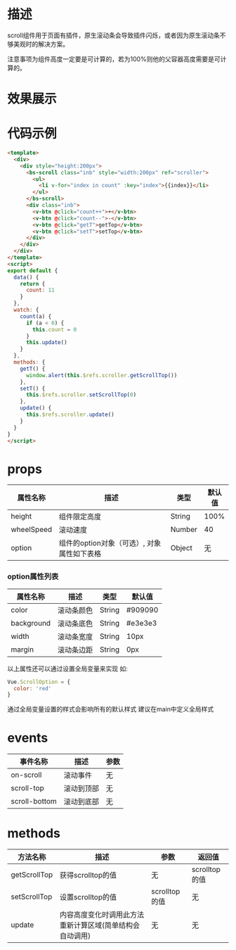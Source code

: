 # 描述
scroll组件用于页面有插件，原生滚动条会导致插件闪烁，或者因为原生滚动条不够美观时的解决方案。

注意事项为组件高度一定要是可计算的，若为100%则他的父容器高度需要是可计算的。

# 效果展示
<template>
  <div>
    <div style="height:200px">
      <bs-scroll class="inb" style="width:200px" ref="scroller">
        <ul>
          <li v-for="index in count" :key="index">{{index}}</li>
        </ul>
      </bs-scroll>
      <div class="inb">
        <v-btn @click="count++">+</v-btn>
        <v-btn @click="count--">-</v-btn>
        <v-btn @click="getT">getTop</v-btn>
        <v-btn @click="setT">setTop</v-btn>
      </div>
    </div>
  </div>
</template>
<script>
export default {
  data() {
    return {
      count: 15
    }
  },
  watch: {
    count(a) {
      if (a < 0) {
        this.count = 0
      }
    }
  },
  methods: {
    getT() {
      window.alert(this.$refs.scroller.getScrollTop())
    },
    setT() {
      this.$refs.scroller.setScrollTop(0)
    }
  }
}
</script>
<style>
.inb {
  display: inline-block;
}
</style>

# 代码示例
```html
<template>
  <div>
    <div style="height:200px">
      <bs-scroll class="inb" style="width:200px" ref="scroller">
        <ul>
          <li v-for="index in count" :key="index">{{index}}</li>
        </ul>
      </bs-scroll>
      <div class="inb">
        <v-btn @click="count++">+</v-btn>
        <v-btn @click="count--">-</v-btn>
        <v-btn @click="getT">getTop</v-btn>
        <v-btn @click="setT">setTop</v-btn>
      </div>
    </div>
  </div>
</template>
<script>
export default {
  data() {
    return {
      count: 11
    }
  },
  watch: {
    count(a) {
      if (a < 0) {
        this.count = 0
      }
      this.update()
    }
  },
  methods: {
    getT() {
      window.alert(this.$refs.scroller.getScrollTop())
    },
    setT() {
      this.$refs.scroller.setScrollTop(0)
    },
    update() {
      this.$refs.scroller.update()
    }
  }
}
</script>

```
# props
属性名称|描述|类型|默认值
--|--|--|--
height|组件限定高度|String|100%
wheelSpeed|滚动速度|Number|40
option|组件的option对象（可选）, 对象属性如下表格|Object|无
### option属性列表
属性名称|描述|类型|默认值
--|--|--|--
color|滚动条颜色|String|#909090
background|滚动条底色|String|#e3e3e3
width|滚动条宽度|String|10px
margin|滚动条边距|String|0px

以上属性还可以通过设置全局变量来实现
如:
```javascript
Vue.ScrollOption = {
  color: 'red'
}
```
通过全局变量设置的样式会影响所有的默认样式
建议在main中定义全局样式

# events
事件名称|描述|参数
--|--|--
on-scroll|滚动事件|无
scroll-top|滚动到顶部|无
scroll-bottom|滚动到底部|无

# methods
方法名称|描述|参数|返回值
--|--|--|--
getScrollTop|获得scrolltop的值|无|scrolltop的值
setScrollTop|设置scrolltop的值|scrolltop的值|无
update|内容高度变化时调用此方法重新计算区域(简单结构会自动调用)|无|无
